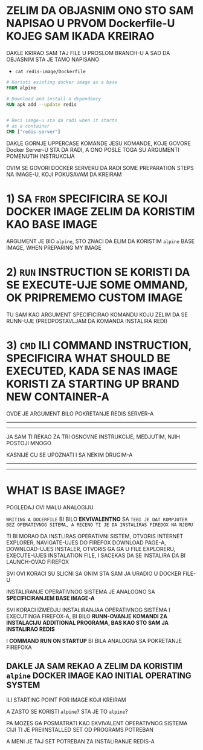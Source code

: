 # ZELIM DA OBJASNIM ONO STO SAM NAPISAO U PRVOM Dockerfile-U KOJEG SAM IKADA KREIRAO

DAKLE KRIRAO SAM TAJ FILE U PROSLOM BRANCH-U A SAD DA OBJASNIM STA JE TAMO NAPISANO

- `cat redis-image/Dockerfile`

```dockerfile
# Koristi existing docker image as a base
FROM alpine

# Download and install a dependancy
RUN apk add --update redis


# Reci iamge-u sta da radi when it starts
# as a container
CMD ["redis-server"]
```

DAKLE GORNJE UPPERCASE KOMANDE JESU KOMANDE, KOJE GOVORE Docker Server-U STA DA RADI, A ONO POSLE TOGA SU ARGUMENTI POMENUTIH INSTRUKCIJA

OVIM SE GOVORI DOCKER SERVERU DA RADI SOME PREPARATION STEPS NA IMAGE-U, KOJI POKUSAVAM DA KREIRAM

# 1) SA `FROM` SPECIFICIRA SE KOJI DOCKER IMAGE ZELIM DA KORISTIM KAO BASE IMAGE

ARGUMENT JE BIO `alpine`, STO ZNACI DA ELIM DA KORISTIM `alpine` BASE IMAGE, WHEN PREPARING MY IMAGE

# 2) `RUN` INSTRUCTION SE KORISTI DA SE EXECUTE-UJE SOME OMMAND, OK PRIPREMEMO CUSTOM IMAGE

TU SAM KAO ARGUMENT SPECIFICIRAO KOMANDU KOJU ZELIM DA SE RUNN-UJE (PREDPOSTAVLJAM DA KOMANDA INSTALIRA REDI)

# 3) `CMD` ILI COMMAND INSTRUCTION, SPECIFICIRA WHAT SHOULD BE EXECUTED, KADA SE NAS IMAGE KORISTI ZA STARTING UP BRAND NEW CONTAINER-A

OVDE JE ARGUMENT BILO POKRETANJE REDIS SERVER-A

***
***

JA SAM TI REKAO ZA TRI OSNOVNE INSTRUKCIJE, MEDJUTIM, NJIH POSTOJI MNOGO

KASNIJE CU SE UPOZNATI I SA NEKIM DRUGIM-A

***
***

# WHAT IS BASE IMAGE?

POGLEDAJ OVI MALU ANALOGIJU

`WRITING A DOCERFILE` BI BILO **EKVIVALENTNO** SA `TEBI JE DAT KOMPJUTER BEZ OPERATIVNOG SITEMA, A RECENO TI JE DA INSTALIRAS FIREDOX NA NJEMU`

TI BI MORAO DA INSTLIRAS OPERATIVNI SISTEM, OTVORIS INTERNET EXPLORER, NAVIGATE-UJES DO FIREFOX DOWNLOAD PAGE-A, DOWNLOAD-UJES INSTALER, OTVORIS GA GA U FILE EXPLORERU, EXECUTE-UJES INSTALATION FILE, I SACEKAS DA SE INSTALIRA DA BI LAUNCH-OVAO FIREFOX

SVI OVI KORACI SU SLICNI SA ONIM STA SAM JA URADIO U DOCKER FILE-U

INSTALIRANJE OPERATIVNOG SISTEMA JE ANALOGNO SA **SPECIFICIRANJEM BASE IMAGE-A**

SVI KORACI IZMEDJU INSTALIRANJAA OPERATIVNOG SISTEMA I EXECUTINGA FIREFOX-A, BI BILO **RUNN-OVANJE KOMANDI ZA INSTALACIJU ADDITIONAL PROGRAMA, BAS KAO STO SAM JA INSTALIRAO REDIS**

I **COMMAND RUN ON STARTUP** BI BILA ANALOGNA SA POKRETANJE FIREFOXA

## DAKLE JA SAM REKAO A ZELIM DA KORISTIM `alpine` DOCKER IMAGE KAO INITIAL OPERATING SYSTEM

ILI STARTING POINT FOR IMAGE KOJI KREIRAM

A ZASTO SE KORISTI `alpine`? STA JE TO `alpine`?

PA MOZES GA POSMATRATI KAO EKVIVALENT OPERATIVNOG SISTEMA CIJI TI JE PREIINSTALLED SET OD PROGRAMS POTREBAN

A MENI JE TAJ SET POTREBAN ZA INSTALIRANJE REDIS-A